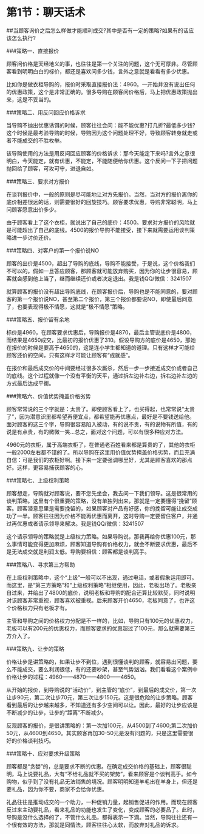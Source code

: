 # 第1节：聊天话术

##当顾客询价之后怎么样做才能顺利成交?其中是否有一定的策略?如果有的话应该怎么执行?

###策略一、直接报价

顾客问价格是天经地义的事，也往往是第一个关注的问题，这个无可厚非。尽管顾客看到明明白白的标价，都还是喜欢问多少钱，言外之意就是看看有多少优惠。

比如你是做衣柜导购的，报价时采取直接报价法：4960。一开始并没有说出任何的优惠政策，这个是非常正确的。很多导购在顾客问价格后，马上把优惠政策抛出来，这是不妥当的。

###策略二、用反问回应价格诉求

当导购不抛出优惠诱饵的时候，顾客往往会问：能不能优惠?打几折?最低多少钱?这个时候是最考验导购的时候，导购因为这个问题处理不好，导致顾客转身就走或者不能成交的不胜枚举。

该导购使用的方法是用反问回应顾客的价格诉求：那今天能定下来吗?言外之意很明白，今天能定，就有优惠，不能定，不能随便给你优惠。这个反问一下子把问题抛回给了顾客，可攻可守，进退自如。

###策略三、要求对方报价

在谈判报价中，一般的原则是尽可能地让对方先报价。当然，当对方的报价离你的底价相差很远的话，则需要很好的回旋技巧。顾客要求优惠，导购非常聪明，马上问顾客愿意出价多少。

由于顾客看上了这个衣柜，就说出了自己的底价：4500。要求对方报价的风险就是可能超出了自己的底线。4500的报价导购不能接受，接下来就需要运用谈判策略进一步讨价还价。

###策略四、对客户的第一个报价说NO

顾客的出价是4500，超出了导购的底线，导购不能接受，于是说，这个价格我们不可以的。假如一旦答应顾客，那顾客就可能放弃购买，因为你的让步很容易，顾客就会感到他上当了，继而继续还价或者决定退出。我是钱QQ/微信：3241507

就算顾客的报价没有超出导购底线，在顾客报价后，导购也是不能同意的，要对顾客的第一个报价说NO，甚至第二个报价，第三个报价都要说NO，即使最后同意了，也要表现得极不情愿，这就是“极不情愿”策略。

###策略五、报价留有余地

标价是4960，在顾客要求优惠后，导购报价是4870，最后主管说底价是4800，而结果是4650成交，比最初的报价优惠了310。假设导购方的底价是4650，那她在报价的时候是要高于4650的，这是连小学生都知道的道理。只有这样才可能给顾客还价的空间，只有这样才可能让顾客有“成就感”。

在报价和最后成交价的中间要经过很多次厮杀，然后一步一步接近成交价或者自己的底线。这个过程就像一个没有平衡的天平，通过拆左边补右边，拆右边补左边的方式最后达成平衡。

###策略六、价值优势掩盖价格劣势

顾客常常说的三个字就是：太贵了。即使顾客看上了，也买得起，也常常说“太贵了”，因为潜意识里都希望再便宜点，都希望能再优惠点，最好是不要钱送给他。面对顾客的这三个字，导购很容易陷入被动，有的说不贵，有的说物有所值，有的说是有点贵，有的微微一笑…总之，面对这个问题，可以有很多种应对方法。

4960元的衣柜，属于高端衣柜了，在普通老百姓看来都是算贵的了，其他的衣柜一般2000左右都不错的了。所以导购在这里用价值优势掩盖价格劣势，而且充满自信：可是我们的衣柜好啊。接下来一定要强调哪里好，尤其是顾客喜欢的那点好。这样，更容易捕获顾客的心。

###策略七、上级权利策略

顾客想走，导购就对顾客说，要不您先坐会，我去问一下我们领导。这是很常用的谈判策略。这里有个很重要的策略，没有单独列出来，那就是一定要懂得“挽留”顾客。顾客潜意思里是需要挽留的，如果顾客对产品有好感，你的挽留可能让成交成功了一半。顾客往往因为价格不能再优惠而离开，这时导购一定要留住客户，并通过再优惠或者请示领导来解决。我是钱QQ/微信：3241507

这个请示领导的策略就是上级权力策略。如果导购说，那我再给你优惠100元，那么事情可能变得更加麻烦，顾客知道导购有价格权力，就会不断要求优惠，最后不是无法成交就是利润太低。导购要相信：顾客都是谈判高手。

###策略八、寻求第三方帮助

在上级权利策略中，这个“上级”一般可以不出现，通过电话，或者假象运用即可。而这里，是“第三方策略”和“上级权利策略”相继使用，因此，老板出场了。老板亲自过来，并给出了4800的底价，说明老板和导购的配合还算比较默契，同时说明对该顾客非常重视，顾客喜欢被重视。后来顾客开价4650，老板同意了，也许这个价格权力只有老板才有。

主管和导购之间的价格权力分配是不一样的，比如，导购只有100元的优惠权力，老板可以有200元的优惠权力，而顾客要求的优惠超过了100元，那么就需要第三方介入了。

###策略九、让步的策略

价格让步是讲策略的，如果让步不到位，遇到很懂谈判的顾客，就容易出问题，要么不能成交，要么利润很低，有的还要吵架，甚至气势汹汹。我们看看这个案例中价格让步的过程：4960——4870——4800——4650。

从开始的报价，到导购说的“活动价”，到主管的“底价”，到最后的成交价，第一次让步90元，第二次让步70元，第三次让步150元。这是很危险的让步策略。顾客看到最后的让步越来越多，不知道还有多少空间可以让。因此，最好的让步应该是不断减少的让步，让步的“距离”不断减少。

反观顾客的报价，是很讲策略的：第一次加100元，从4500到了4600;第二次加价50元，从4600到4650。其实顾客再加30-50元是没有问题的，只是这里需要很好的价格谈判技巧。

###策略十、应对要求升级策略

顾客都是“贪婪”的，总是要求不断的优惠。在确定成交价格的基础上，顾客很聪明，马上说要礼品，大有“不给礼品就不买的架势”，看来顾客是个谈判高手。如今购物，似乎到了没有礼品无法销售的境况。顾客明明知道羊毛出在羊身上，但还是要礼品，因为你不要，商家不会给你优惠。

礼品往往是推动成交的一个助力，一种促销力量，起销售促进的作用。而现在顾客反过来主动要礼品，看来礼品的功能也发生了变化，变成顾客的必要品了。此时，导购是没什么选择的了，不管什么礼品，都得表示一下滴。当然，导购往往还有一个很有效的方法，那就是同情法，顾客往往心太软，而放弃对礼品的诉求。